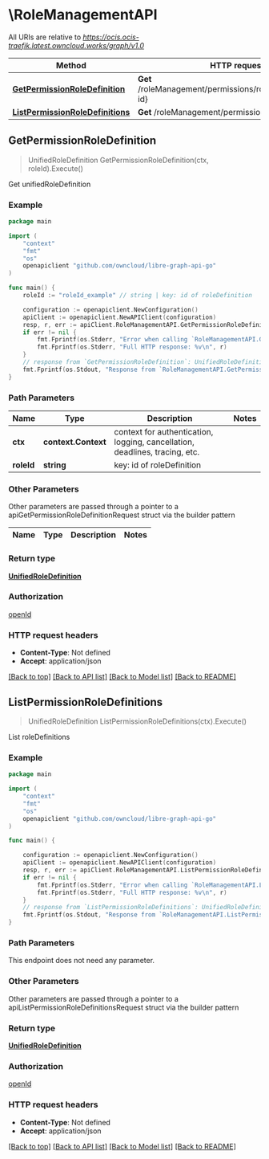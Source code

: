 # \RoleManagementAPI

All URIs are relative to *https://ocis.ocis-traefik.latest.owncloud.works/graph/v1.0*

Method | HTTP request | Description
------------- | ------------- | -------------
[**GetPermissionRoleDefinition**](RoleManagementAPI.md#GetPermissionRoleDefinition) | **Get** /roleManagement/permissions/roleDefinitions/{role-id} | Get unifiedRoleDefinition
[**ListPermissionRoleDefinitions**](RoleManagementAPI.md#ListPermissionRoleDefinitions) | **Get** /roleManagement/permissions/roleDefinitions | List roleDefinitions



## GetPermissionRoleDefinition

> UnifiedRoleDefinition GetPermissionRoleDefinition(ctx, roleId).Execute()

Get unifiedRoleDefinition



### Example

```go
package main

import (
    "context"
    "fmt"
    "os"
    openapiclient "github.com/owncloud/libre-graph-api-go"
)

func main() {
    roleId := "roleId_example" // string | key: id of roleDefinition

    configuration := openapiclient.NewConfiguration()
    apiClient := openapiclient.NewAPIClient(configuration)
    resp, r, err := apiClient.RoleManagementAPI.GetPermissionRoleDefinition(context.Background(), roleId).Execute()
    if err != nil {
        fmt.Fprintf(os.Stderr, "Error when calling `RoleManagementAPI.GetPermissionRoleDefinition``: %v\n", err)
        fmt.Fprintf(os.Stderr, "Full HTTP response: %v\n", r)
    }
    // response from `GetPermissionRoleDefinition`: UnifiedRoleDefinition
    fmt.Fprintf(os.Stdout, "Response from `RoleManagementAPI.GetPermissionRoleDefinition`: %v\n", resp)
}
```

### Path Parameters


Name | Type | Description  | Notes
------------- | ------------- | ------------- | -------------
**ctx** | **context.Context** | context for authentication, logging, cancellation, deadlines, tracing, etc.
**roleId** | **string** | key: id of roleDefinition | 

### Other Parameters

Other parameters are passed through a pointer to a apiGetPermissionRoleDefinitionRequest struct via the builder pattern


Name | Type | Description  | Notes
------------- | ------------- | ------------- | -------------


### Return type

[**UnifiedRoleDefinition**](UnifiedRoleDefinition.md)

### Authorization

[openId](../README.md#openId)

### HTTP request headers

- **Content-Type**: Not defined
- **Accept**: application/json

[[Back to top]](#) [[Back to API list]](../README.md#documentation-for-api-endpoints)
[[Back to Model list]](../README.md#documentation-for-models)
[[Back to README]](../README.md)


## ListPermissionRoleDefinitions

> UnifiedRoleDefinition ListPermissionRoleDefinitions(ctx).Execute()

List roleDefinitions



### Example

```go
package main

import (
    "context"
    "fmt"
    "os"
    openapiclient "github.com/owncloud/libre-graph-api-go"
)

func main() {

    configuration := openapiclient.NewConfiguration()
    apiClient := openapiclient.NewAPIClient(configuration)
    resp, r, err := apiClient.RoleManagementAPI.ListPermissionRoleDefinitions(context.Background()).Execute()
    if err != nil {
        fmt.Fprintf(os.Stderr, "Error when calling `RoleManagementAPI.ListPermissionRoleDefinitions``: %v\n", err)
        fmt.Fprintf(os.Stderr, "Full HTTP response: %v\n", r)
    }
    // response from `ListPermissionRoleDefinitions`: UnifiedRoleDefinition
    fmt.Fprintf(os.Stdout, "Response from `RoleManagementAPI.ListPermissionRoleDefinitions`: %v\n", resp)
}
```

### Path Parameters

This endpoint does not need any parameter.

### Other Parameters

Other parameters are passed through a pointer to a apiListPermissionRoleDefinitionsRequest struct via the builder pattern


### Return type

[**UnifiedRoleDefinition**](UnifiedRoleDefinition.md)

### Authorization

[openId](../README.md#openId)

### HTTP request headers

- **Content-Type**: Not defined
- **Accept**: application/json

[[Back to top]](#) [[Back to API list]](../README.md#documentation-for-api-endpoints)
[[Back to Model list]](../README.md#documentation-for-models)
[[Back to README]](../README.md)

